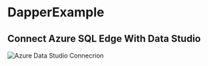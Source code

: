 # DapperExample



## Connect Azure SQL Edge With Data Studio
![Azure Data Studio Connecrion](https://i.ibb.co/1Kkx0V7/Ekran-Resmi-2023-02-11-16-33-08.png)